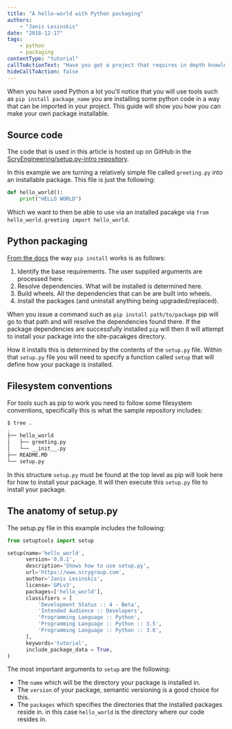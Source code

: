 ```yaml
---
title: "A hello-world with Python packaging"
authors:
    - "Janis Lesinskis"
date: "2018-12-17"
tags:
    - python
    - packaging
contentType: "tutorial"
callToActionText: "Have you got a project that requires in depth knowledge of python packaging or deployment? Or do you have a topic about Python packaging you would like to see a post about? We'd love to hear about it so fill in the form below with some details."
hideCallToAction: false
---
```


When you have used Python a lot you'll notice that you will use tools such as `pip install package_name` you are installing some python code in a way that can be imported in your project. This guide will show you how you can make your own package installable.

## Source code

The code that is used in this article is hosted up on GitHub in the [ScryEngineering/setup.py-intro repository](https://github.com/ScryEngineering/setup.py-intro).

In this example we are turning a relatively simple file called `greeting.py` into an installable package. This file is just the following:

```python
def hello_world():
    print("HELLO WORLD")
```

Which we want to then be able to use via an installed pacakge via `from hello_world.greeting import hello_world`.

## Python packaging

[From the docs](https://pip.pypa.io/en/stable/reference/pip_install/#overview) the way `pip install` works is as follows:

1. Identify the base requirements. The user supplied arguments are processed here.
2. Resolve dependencies. What will be installed is determined here.
3. Build wheels. All the dependencies that can be are built into wheels.
4. Install the packages (and uninstall anything being upgraded/replaced).

When you issue a command such as `pip install path/to/package` pip will go to that path and will resolve the dependencies found there. If the package dependencies are successfully installed `pip` will then it will attempt to install your package into the site-pacakges directory.

How it installs this is determined by the contents of the `setup.py` file.
Within that `setup.py` file you will need to specify a function called `setup` that will define how your package is installed.

## Filesystem conventions

For tools such as pip to work you need to follow some filesystem conventions, specifically this is what the sample repository includes:

```sh
$ tree .
.
├── hello_world
│   ├── greeting.py
│   └── __init__.py
├── README.MD
└── setup.py

```

In this structure `setup.py` must be found at the top level as pip will look here for how to install your package. It will then execute this `setup.py` file to install your package.

## The anatomy of setup.py

The setup.py file in this example includes the following:

```python
from setuptools import setup

setup(name='hello_world',
      version='0.0.1',
      description='Shows how to use setup.py',
      url='https://www.scrygroup.com',
      author='Janis Lesinskis',
      license='GPLv3',
      packages=['hello_world'],
      classifiers = [
          'Development Status :: 4 - Beta',
          'Intended Audience :: Developers',
          'Programming Language :: Python',
          'Programming Language :: Python :: 3.5',
          'Programming Language :: Python :: 3.6',
      ],
      keywords='tutorial',
      include_package_data = True,
)
```

The most important arguments to `setup` are the following:

* The `name` which will be the directory your package is installed in.
* The `version` of your package, semantic versioning is a good choice for this.
* The `packages` which specifies the directories that the installed packages reside in. in this case `hello_world` is the directory where our code resides in.